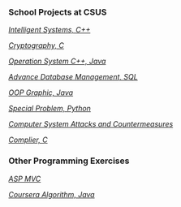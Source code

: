 ### School Projects at CSUS



*[Intelligent Systems,  C++](https://github.com/aryue123321/school/tree/master/AI)* 

*[Cryptography,  C](https://github.com/aryue123321/school/tree/master/crypto)* 

*[Operation System  C++, Java](https://github.com/aryue123321/school/tree/master/OS)*

*[Advance Database Management, SQL](https://github.com/aryue123321/school/tree/master/Database)*

*[OOP Graphic, Java](https://github.com/aryue123321/school/tree/master/graphic)*

*[Special Problem, Python](https://github.com/aryue123321/school/tree/master/Special_problem)*

*[Computer System Attacks and Countermeasures](https://github.com/aryue123321/school/tree/master/security)*

*[Complier,  C](https://github.com/aryue123321/school/tree/master/Compiler)* 

### Other Programming Exercises
*[ASP MVC](https://github.com/aryue123321/Pepper-ASPMVC)*

*[Coursera Algorithm,  Java](https://github.com/aryue123321/coursera/tree/master/Algorithm)*
